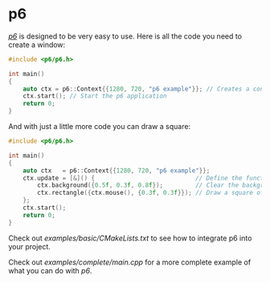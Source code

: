 # p6

[*p6*](https://github.com/JulesFouchy/p6) is designed to be very easy to use. Here is all the code you need to create a window:

```cpp
#include <p6/p6.h>

int main()
{
    auto ctx = p6::Context{{1280, 720, "p6 example"}}; // Creates a context with a window
    ctx.start(); // Start the p6 application
    return 0;
}
```

And with just a little more code you can draw a square:

```cpp
#include <p6/p6.h>

int main()
{
    auto ctx   = p6::Context{{1280, 720, "p6 example"}};
    ctx.update = [&]() {                            // Define the function that will be called in a loop once you call ctx.start()
        ctx.background({0.5f, 0.3f, 0.8f});         // Clear the background with some color (Try to comment out this line to see what happens)
        ctx.rectangle({ctx.mouse(), {0.3f, 0.3f}}); // Draw a square of size 0.3 under the mouse cursor
    };
    ctx.start();
    return 0;
}
```

Check out *examples/basic/CMakeLists.txt* to see how to integrate p6 into your project.

Check out *examples/complete/main.cpp* for a more complete example of what you can do with *p6*.

